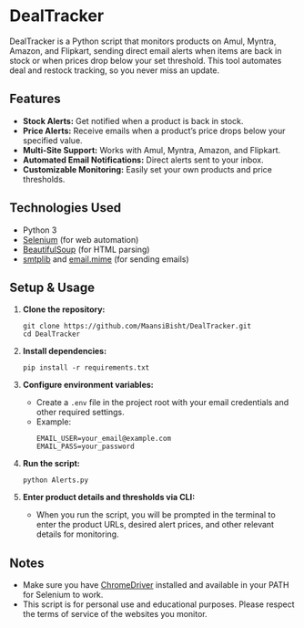 # DealTracker
DealTracker is a Python script that monitors products on Amul, Myntra, Amazon, and Flipkart, sending direct email alerts when items are back in stock or when prices drop below your set threshold. This tool automates deal and restock tracking, so you never miss an update.

## Features

- **Stock Alerts:** Get notified when a product is back in stock.
- **Price Alerts:** Receive emails when a product’s price drops below your specified value.
- **Multi-Site Support:** Works with Amul, Myntra, Amazon, and Flipkart.
- **Automated Email Notifications:** Direct alerts sent to your inbox.
- **Customizable Monitoring:** Easily set your own products and price thresholds.

## Technologies Used

- Python 3
- [Selenium](https://www.selenium.dev/) (for web automation)
- [BeautifulSoup](https://www.crummy.com/software/BeautifulSoup/) (for HTML parsing)
- [smtplib](https://docs.python.org/3/library/smtplib.html) and [email.mime](https://docs.python.org/3/library/email.mime.html) (for sending emails)

## Setup & Usage

1. **Clone the repository:**
    ```
    git clone https://github.com/MaansiBisht/DealTracker.git
    cd DealTracker
    ```

2. **Install dependencies:**
    ```
    pip install -r requirements.txt
    ```

3. **Configure environment variables:**
    - Create a `.env` file in the project root with your email credentials and other required settings.
    - Example:
      ```
      EMAIL_USER=your_email@example.com
      EMAIL_PASS=your_password
      ```

5. **Run the script:**
    ```
    python Alerts.py
    ```
    
4. **Enter product details and thresholds via CLI:**
    - When you run the script, you will be prompted in the terminal to enter the product URLs, desired alert prices, and other relevant details for monitoring.

## Notes

- Make sure you have [ChromeDriver](https://sites.google.com/chromium.org/driver/) installed and available in your PATH for Selenium to work.
- This script is for personal use and educational purposes. Please respect the terms of service of the websites you monitor.

